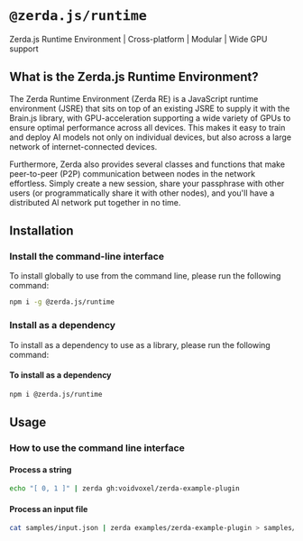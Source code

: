 # `@zerda.js/runtime`

Zerda.js Runtime Environment | Cross-platform | Modular | Wide GPU support

## What is the Zerda.js Runtime Environment?

The Zerda Runtime Environment (Zerda RE) is a JavaScript runtime environment
(JSRE) that sits on top of an existing JSRE to supply it with the Brain.js
library, with GPU-acceleration supporting a wide variety of GPUs to ensure
optimal performance across all devices.
This makes it easy to train and deploy AI models not only on individual
devices, but also across a large network of internet-connected devices.

Furthermore, Zerda also provides several classes and functions that make
peer-to-peer (P2P) communication between nodes in the network effortless.
Simply create a new session, share your passphrase with other users
(or programmatically share it with other nodes),
and you'll have a distributed AI network put together in no time.

## Installation

### Install the command-line interface

To install globally to use from the command line,
please run the following command:

```sh
npm i -g @zerda.js/runtime
```

### Install as a dependency

To install as a dependency to use as a library,
please run the following command:

#### To install as a dependency

```sh
npm i @zerda.js/runtime
```

## Usage

### How to use the command line interface

#### Process a string

```sh
echo "[ 0, 1 ]" | zerda gh:voidvoxel/zerda-example-plugin
```

#### Process an input file

```sh
cat samples/input.json | zerda examples/zerda-example-plugin > samples/output.json
```
